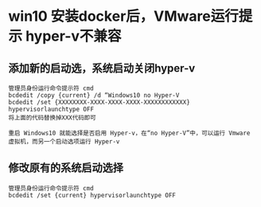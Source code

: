 # win10 安装docker后，VMware运行提示 hyper-v不兼容

## 添加新的启动选，系统启动关闭hyper-v 
```
管理员身份运行命令提示符 cmd
bcdedit /copy {current} /d “Windows10 no Hyper-V
bcdedit /set {XXXXXXXX-XXXX-XXXX-XXXX-XXXXXXXXXXXX} hypervisorlaunchtype OFF
将上面的代码替换掉XXX代码即可

重启 Windows10 就能选择是否启用 Hyper-v，在“no Hyper-V”中，可以运行 Vmware 虚拟机，而另一个启动选项运行 Hyper-v
````

## 修改原有的系统启动选择
```
管理员身份运行命令提示符 cmd
bcdedit /set {current} hypervisorlaunchtype OFF
````